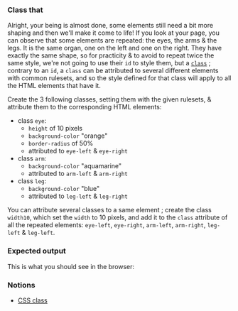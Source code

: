 ### Class that

Alright, your being is almost done, some elements still need a bit more shaping and then we'll make it come to life!
If you look at your page, you can observe that some elements are repeated: the eyes, the arms & the legs. It is the same organ, one on the left and one on the right. They have exactly the same shape, so for practicity & to avoid to repeat twice the same style, we're not going to use their `id` to style them, but a [`class`](https://developer.mozilla.org/en-US/docs/Web/CSS/Class_selectors) ; contrary to an `id`, a `class` can be attributed to several different elements with common rulesets, and so the style defined for that class will apply to all the HTML elements that have it.

Create the 3 following classes, setting them with the given rulesets, & attribute them to the corresponding HTML elements:

- class `eye`:
  - `height` of 10 pixels
  - `background-color` "orange"
  - `border-radius` of 50%
  - attributed to `eye-left` & `eye-right`
- class `arm`:
  - `background-color` "aquamarine"
  - attributed to `arm-left` & `arm-right`
- class `leg`:
  - `background-color` "blue"
  - attributed to `leg-left` & `leg-right`

You can attribute several classes to a same element ; create the class `width10`, which set the `width` to 10 pixels, and add it to the `class` attribute of all the repeated elements: `eye-left`, `eye-right`, `arm-left`, `arm-right`, `leg-left` & `leg-left`.

### Expected output

This is what you should see in the browser:

<!-- screenshot -->

### Notions

- [CSS class](https://developer.mozilla.org/en-US/docs/Web/CSS/Class_selectors)

